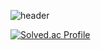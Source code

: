 ![header](https://capsule-render.vercel.app/api?type=Shark&color=auto&height=300&section=header&text=Geonu's%20Github&fontSize=90)




[![Solved.ac Profile](http://mazassumnida.wtf/api/v2/generate_badge?boj=kgu0515)](https://solved.ac/kgu0515/)
